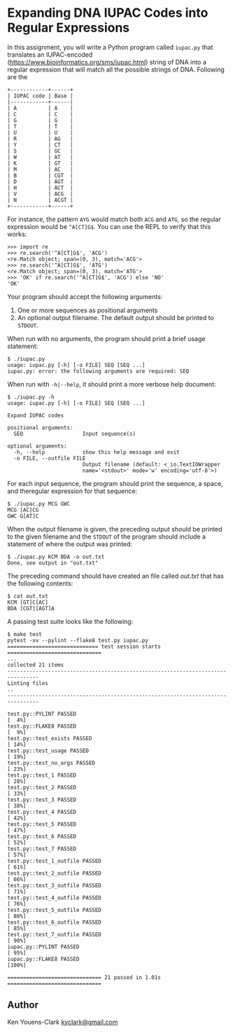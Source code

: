 # Expanding DNA IUPAC Codes into Regular Expressions

In this assignment, you will write a Python program called `iupac.py` that translates an IUPAC-encoded (https://www.bioinformatics.org/sms/iupac.html) string of DNA into a regular expression that will match all the possible strings of DNA.
Following are the 

```
+------------+------+
| IUPAC code | Base |
|------------+------|
| A          | A    |
| C          | C    |
| G          | G    |
| T          | T    |
| U          | U    |
| R          | AG   |
| Y          | CT   |
| S          | GC   |
| W          | AT   |
| K          | GT   |
| M          | AC   |
| B          | CGT  |
| D          | AGT  |
| H          | ACT  |
| V          | ACG  |
| N          | ACGT |
+------------+------+
```

For instance, the pattern `AYG` would match both `ACG` and `ATG`, so the regular expression would be `^A[CT]G$`.
You can use the REPL to verify that this works:

````
>>> import re
>>> re.search('^A[CT]G$', 'ACG')
<re.Match object; span=(0, 3), match='ACG'>
>>> re.search('^A[CT]G$', 'ATG')
<re.Match object; span=(0, 3), match='ATG'>
>>> 'OK' if re.search('^A[CT]G$', 'ACG') else 'NO'
'OK'
````

Your program should accept the following arguments:

1. One or more sequences as positional arguments
2. An optional output filename. The default output should be printed to `STDOUT`.

When run with no arguments, the program should print a brief usage statement:

```
$ ./iupac.py
usage: iupac.py [-h] [-o FILE] SEQ [SEQ ...]
iupac.py: error: the following arguments are required: SEQ
```

When run with `-h|--help`, it should print a more verbose help document:

```
$ ./iupac.py -h
usage: iupac.py [-h] [-o FILE] SEQ [SEQ ...]

Expand IUPAC codes

positional arguments:
  SEQ                   Input sequence(s)

optional arguments:
  -h, --help            show this help message and exit
  -o FILE, --outfile FILE
                        Output filename (default: <_io.TextIOWrapper
                        name='<stdout>' mode='w' encoding='utf-8'>)
```

For each input sequence, the program should print the sequence, a space, and theregular expression for that sequence:

```
$ ./iupac.py MCG GWC
MCG [AC]CG
GWC G[AT]C
```

When the output filename is given, the preceding output should be printed to the given filename and the `STDOUT` of the program should include a statement of where the output was printed:

```
$ ./iupac.py KCM BDA -o out.txt
Done, see output in "out.txt"
```

The preceding command should have created an file called _out.txt_ that has the following contents:

```
$ cat out.txt
KCM [GT]C[AC]
BDA [CGT][AGT]A
```

A passing test suite looks like the following:

```
$ make test
pytest -xv --pylint --flake8 test.py iupac.py
============================= test session starts ==============================
...
collected 21 items
--------------------------------------------------------------------------------
Linting files
..
--------------------------------------------------------------------------------

test.py::PYLINT PASSED                                                   [  4%]
test.py::FLAKE8 PASSED                                                   [  9%]
test.py::test_exists PASSED                                              [ 14%]
test.py::test_usage PASSED                                               [ 19%]
test.py::test_no_args PASSED                                             [ 23%]
test.py::test_1 PASSED                                                   [ 28%]
test.py::test_2 PASSED                                                   [ 33%]
test.py::test_3 PASSED                                                   [ 38%]
test.py::test_4 PASSED                                                   [ 42%]
test.py::test_5 PASSED                                                   [ 47%]
test.py::test_6 PASSED                                                   [ 52%]
test.py::test_7 PASSED                                                   [ 57%]
test.py::test_1_outfile PASSED                                           [ 61%]
test.py::test_2_outfile PASSED                                           [ 66%]
test.py::test_3_outfile PASSED                                           [ 71%]
test.py::test_4_outfile PASSED                                           [ 76%]
test.py::test_5_outfile PASSED                                           [ 80%]
test.py::test_6_outfile PASSED                                           [ 85%]
test.py::test_7_outfile PASSED                                           [ 90%]
iupac.py::PYLINT PASSED                                                  [ 95%]
iupac.py::FLAKE8 PASSED                                                  [100%]

============================== 21 passed in 1.01s ==============================
```

## Author

Ken Youens-Clark <kyclark@gmail.com>

